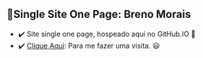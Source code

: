 ## 🚩Single Site One Page: Breno Morais

- ✔️ Site single one page, hospeado aqui no GitHub.IO 💾
- ✔️  [Clique Aqui](https://brenomorais.github.io/): Para me fazer uma visita. 😃
